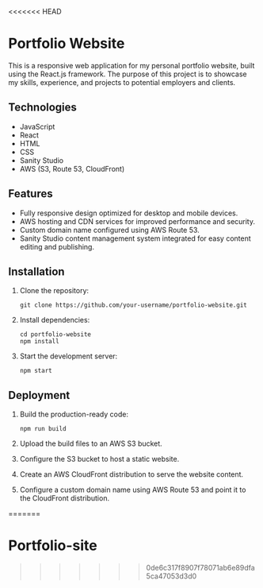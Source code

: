 <<<<<<< HEAD
# Portfolio Website

This is a responsive web application for my personal portfolio website, built using the React.js framework. The purpose of this project is to showcase my skills, experience, and projects to potential employers and clients.

## Technologies

- JavaScript
- React
- HTML
- CSS
- Sanity Studio
- AWS (S3, Route 53, CloudFront)

## Features

- Fully responsive design optimized for desktop and mobile devices.
- AWS hosting and CDN services for improved performance and security.
- Custom domain name configured using AWS Route 53.
- Sanity Studio content management system integrated for easy content editing and publishing.

## Installation

1. Clone the repository:

   ```
   git clone https://github.com/your-username/portfolio-website.git
   ```

2. Install dependencies:

   ```
   cd portfolio-website
   npm install
   ```

3. Start the development server:

   ```
   npm start
   ```

## Deployment

1. Build the production-ready code:

   ```
   npm run build
   ```

2. Upload the build files to an AWS S3 bucket.

3. Configure the S3 bucket to host a static website.

4. Create an AWS CloudFront distribution to serve the website content.

5. Configure a custom domain name using AWS Route 53 and point it to the CloudFront distribution.

=======
# Portfolio-site
>>>>>>> 0de6c317f8907f78071ab6e89dfa5ca47053d3d0
